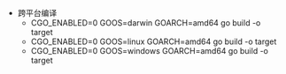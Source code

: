 - 跨平台编译
  - CGO_ENABLED=0 GOOS=darwin GOARCH=amd64 go build -o target
  - CGO_ENABLED=0 GOOS=linux GOARCH=amd64 go build -o target
  - CGO_ENABLED=0 GOOS=windows GOARCH=amd64 go build -o target